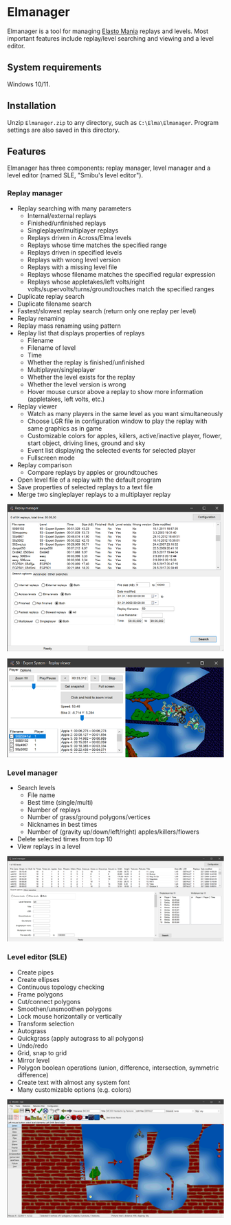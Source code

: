 # Elmanager
Elmanager is a tool for managing [Elasto Mania](https://elastomania.com) replays and levels. Most important features include replay/level searching and viewing and a level editor.

## System requirements
Windows 10/11.

## Installation
Unzip `Elmanager.zip` to any directory, such as `C:\Elma\Elmanager`. Program settings are also saved in this directory.

## Features
Elmanager has three components: replay manager, level manager and a level editor (named SLE, "Smibu's level editor").

### Replay manager

  -   Replay searching with many parameters
      -   Internal/external replays
      -   Finished/unfinished replays
      -   Singleplayer/multiplayer replays
      -   Replays driven in Across/Elma levels
      -   Replays whose time matches the specified range
      -   Replays driven in specified levels
      -   Replays with wrong level version
      -   Replays with a missing level file
      -   Replays whose filename matches the specified regular expression
      -   Replays whose appletakes/left volts/right volts/supervolts/turns/groundtouches match the specified ranges
  -   Duplicate replay search
  -   Duplicate filename search
  -   Fastest/slowest replay search (return only one replay per level)
  -   Replay renaming
  -   Replay mass renaming using pattern
  -   Replay list that displays properties of replays
      -   Filename
      -   Filename of level
      -   Time
      -   Whether the replay is finished/unfinished
      -   Multiplayer/singleplayer
      -   Whether the level exists for the replay
      -   Whether the level version is wrong
      -   Hover mouse cursor above a replay to show more information (appletakes, left volts, etc.)
  -   Replay viewer
      -   Watch as many players in the same level as you want simultaneously
      -   Choose LGR file in configuration window to play the replay with same graphics as in game
      -   Customizable colors for apples, killers, active/inactive player, flower, start object, driving lines, ground and sky
      -   Event list displaying the selected events for selected player
      -   Fullscreen mode
  -   Replay comparison
      -   Compare replays by apples or groundtouches
  -   Open level file of a replay with the default program
  -   Save properties of selected replays to a text file
  -   Merge two singleplayer replays to a multiplayer replay

![Main window](pictures/RM.png)

![Replay viewer](pictures/RMviewer.png)

### Level manager

- Search levels
  - File name
  - Best time (single/multi)
  - Number of replays
  - Number of grass/ground polygons/vertices
  - Nicknames in best times
  - Number of (gravity up/down/left/right) apples/killers/flowers
- Delete selected times from top 10
- View replays in a level

![Main window](pictures/LM.png)

### Level editor (SLE)

  -   Create pipes
  -   Create ellipses
  -   Continuous topology checking
  -   Frame polygons
  -   Cut/connect polygons
  -   Smoothen/unsmoothen polygons
  -   Lock mouse horizontally or vertically
  -   Transform selection
  -   Autograss
  -   Quickgrass (apply autograss to all polygons)
  -   Undo/redo
  -   Grid, snap to grid
  -   Mirror level
  -   Polygon boolean operations (union, difference, intersection, symmetric difference)
  -   Create text with almost any system font
  -   Many customizable options (e.g. colors)

![Main window](pictures/leveleditor.png)
